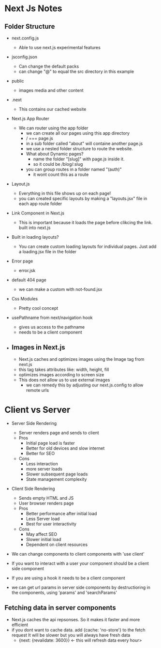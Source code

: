 # Next Js Notes

## Folder Structure

- next.config.js
  - Able to use next.js experimental features
- jsconfig.json
  - Can change the default packs
  - can change "@" to equal the src directory in this example
- public
  - images media and other content
- .next

  - This contains our cached website

- Next.js App Router

  - We can router using the app folder
    - we can create all our pages using this app directory
    - / === page.js
    - in a sub folder called "about" will containe another page.js
    - we use a nested folder structure to route the website.
    - What about Dynamic pages?
      - name the folder "[slug]" with page.js inside it.
      - so it could be /blog/:slug
    - you can group routes in a folder named "(auth)"
      - it wont count this as a route

- Layout.js

  - Everything in this file shows up on each page!
  - you can created specific layouts by making a "layouts.jsx" file in each app route folder

- Link Component in Next.js

  - This is important because it loads the page before clikcing the link. built into next.js

- Built in loading layouts?

  - You can create custom loading layouts for individual pages. Just add a loading.jsx file in the folder

- Error page

  - error.jsk

- default 404 page

  - we can make a custom with not-found.jsx

- Css Modules

  - Pretty cool concept

- usePathname from next/navigation hook

  - gives us access to the pathname
  - needs to be a client component

- ## Images in Next.js
  - Next.js caches and optimizes images using the Image tag from next.js
  - this tag takes attributes like: width, height, fill
  - optimizes images according to screen size
  - This does not allow us to use external images
    - we can remedy this by adjusting our next.js.config to allow remote urls

# Client vs Server

- Server Side Rendering

  - Server renders page and sends to client
  - Pros
    - Initial page load is faster
    - Better for old devices and slow internet
    - Better for SEO
  - Cons
    - Less interaction
    - more server loads
    - Slower subsequent page loads
    - State management complexity

- Client Side Rendering

  - Sends empty HTML and JS
  - User browser renders page
  - Pros
    - Better performance after initial load
    - Less Server load
    - Best for user interactivity
  - Cons
    - May affect SEO
    - Slower initial load
    - Dependent on client resources

- We can change components to client components with 'use client'
- If you want to interact with a user your component should be a client side component
- If you are using a hook it needs to be a client component
- we can get url params in server side components by destructioring in the components, using 'params' and 'searchParams'

## Fetching data in server components

- Next.js caches the api repsonses. So it makes it faster and more efficient
- if you dont want to cache data. add {cache: 'no-store'} to the fetch request
  It will be slower but you will always have fresh data
  - {next: {revalidate: 3600}} <- this will refresh data every hour>
